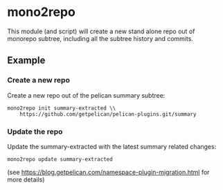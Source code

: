 # mono2repo
This module (and script) will create a new stand alone repo out of
monorepo subtree, including all the subtree history and commits.

## Example

### Create a new repo
Create a new repo out of the pelican summary subtree:
```shell
mono2repo init summary-extracted \\
    https://github.com/getpelican/pelican-plugins.git/summary
```

### Update the repo
Update the summary-extracted with the latest summary related changes:
```
mono2repo update summary-extracted
```

(see https://blog.getpelican.com/namespace-plugin-migration.html for more details)
